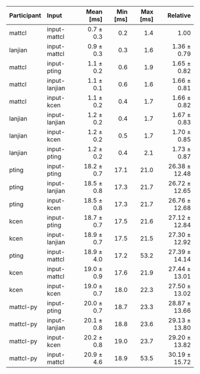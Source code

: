 | Participant | Input | Mean [ms] | Min [ms] | Max [ms] | Relative |
|:---|:---|---:|---:|---:|---:|
| mattcl | input-mattcl | 0.7 ± 0.3 | 0.2 | 1.4 | 1.00 |
| lanjian | input-mattcl | 0.9 ± 0.3 | 0.3 | 1.6 | 1.36 ± 0.79 |
| mattcl | input-pting | 1.1 ± 0.2 | 0.6 | 1.9 | 1.65 ± 0.82 |
| mattcl | input-lanjian | 1.1 ± 0.1 | 0.6 | 1.6 | 1.66 ± 0.81 |
| mattcl | input-kcen | 1.1 ± 0.2 | 0.4 | 1.7 | 1.66 ± 0.82 |
| lanjian | input-lanjian | 1.2 ± 0.2 | 0.4 | 1.7 | 1.67 ± 0.83 |
| lanjian | input-kcen | 1.2 ± 0.2 | 0.5 | 1.7 | 1.70 ± 0.85 |
| lanjian | input-pting | 1.2 ± 0.2 | 0.4 | 2.1 | 1.73 ± 0.87 |
| pting | input-pting | 18.2 ± 0.7 | 17.1 | 21.0 | 26.38 ± 12.48 |
| pting | input-lanjian | 18.5 ± 0.8 | 17.3 | 21.7 | 26.72 ± 12.65 |
| pting | input-kcen | 18.5 ± 0.8 | 17.3 | 21.7 | 26.76 ± 12.68 |
| kcen | input-pting | 18.7 ± 0.7 | 17.5 | 21.6 | 27.12 ± 12.84 |
| kcen | input-lanjian | 18.9 ± 0.7 | 17.5 | 21.5 | 27.30 ± 12.92 |
| pting | input-mattcl | 18.9 ± 4.0 | 17.2 | 53.2 | 27.39 ± 14.14 |
| kcen | input-mattcl | 19.0 ± 0.9 | 17.6 | 21.9 | 27.44 ± 13.01 |
| kcen | input-kcen | 19.0 ± 0.7 | 18.0 | 22.3 | 27.50 ± 13.02 |
| mattcl-py | input-pting | 20.0 ± 0.7 | 18.7 | 23.3 | 28.87 ± 13.66 |
| mattcl-py | input-lanjian | 20.1 ± 0.8 | 18.8 | 23.6 | 29.13 ± 13.80 |
| mattcl-py | input-kcen | 20.2 ± 0.8 | 19.0 | 23.7 | 29.20 ± 13.82 |
| mattcl-py | input-mattcl | 20.9 ± 4.6 | 18.9 | 53.5 | 30.19 ± 15.72 |
